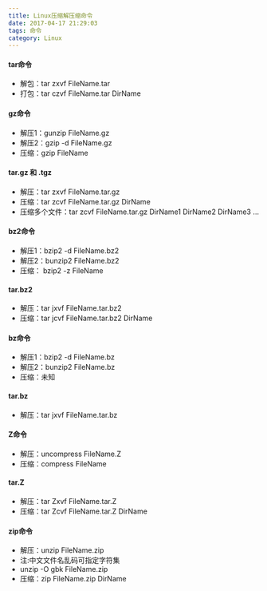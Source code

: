 ```yaml
---
title: Linux压缩解压缩命令
date: 2017-04-17 21:29:03
tags: 命令
category: Linux
---
```


#### tar命令
* 解包：tar zxvf FileName.tar
* 打包：tar czvf FileName.tar DirName

#### gz命令
* 解压1：gunzip FileName.gz
* 解压2：gzip -d FileName.gz
* 压缩：gzip FileName


#### tar.gz 和 .tgz
* 解压：tar zxvf FileName.tar.gz
* 压缩：tar zcvf FileName.tar.gz DirName
* 压缩多个文件：tar zcvf FileName.tar.gz DirName1 DirName2 DirName3 …

#### bz2命令
* 解压1：bzip2 -d FileName.bz2
* 解压2：bunzip2 FileName.bz2
* 压缩： bzip2 -z FileName

#### tar.bz2
* 解压：tar jxvf FileName.tar.bz2
* 压缩：tar jcvf FileName.tar.bz2 DirName

#### bz命令
* 解压1：bzip2 -d FileName.bz
* 解压2：bunzip2 FileName.bz
* 压缩：未知

#### tar.bz
* 解压：tar jxvf FileName.tar.bz

#### Z命令
* 解压：uncompress FileName.Z
* 压缩：compress FileName

#### tar.Z
* 解压：tar Zxvf FileName.tar.Z   
* 压缩：tar Zcvf FileName.tar.Z DirName

#### zip命令
* 解压：unzip FileName.zip
* 注:中文文件名乱码可指定字符集
* unzip -O gbk FileName.zip
* 压缩：zip FileName.zip DirName
